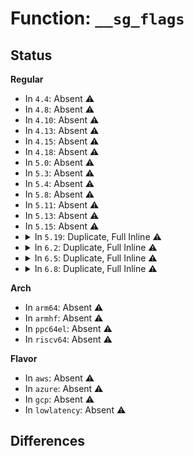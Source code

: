 # Function: <code>__sg_flags</code>

## Status
<b>Regular</b>
<ul>
<li>
In <code>4.4</code>: Absent ⚠️
</li>
<li>
In <code>4.8</code>: Absent ⚠️
</li>
<li>
In <code>4.10</code>: Absent ⚠️
</li>
<li>
In <code>4.13</code>: Absent ⚠️
</li>
<li>
In <code>4.15</code>: Absent ⚠️
</li>
<li>
In <code>4.18</code>: Absent ⚠️
</li>
<li>
In <code>5.0</code>: Absent ⚠️
</li>
<li>
In <code>5.3</code>: Absent ⚠️
</li>
<li>
In <code>5.4</code>: Absent ⚠️
</li>
<li>
In <code>5.8</code>: Absent ⚠️
</li>
<li>
In <code>5.11</code>: Absent ⚠️
</li>
<li>
In <code>5.13</code>: Absent ⚠️
</li>
<li>
In <code>5.15</code>: Absent ⚠️
</li>
<li>
<details>
<summary>In <code>5.19</code>: Duplicate, Full Inline ⚠️</summary>

**Collision:** Static Duplication

**Inline:** Full

**Transformation:** False

**Instances:**

```
In lib/scatterlist.c (ffffffff816dee86)
Location: include/linux/scatterlist.h:74
Inline: True
Inline callers:
  - lib/scatterlist.c:__sg_page_iter_dma_next
  - lib/scatterlist.c:__sg_page_iter_dma_next
  - lib/scatterlist.c:__sg_page_iter_next
  - lib/scatterlist.c:__sg_page_iter_next
  - lib/scatterlist.c:sgl_free
  - lib/scatterlist.c:sgl_free
  - lib/scatterlist.c:sgl_alloc_order
  - lib/scatterlist.c:sgl_alloc_order
  - lib/scatterlist.c:sgl_alloc_order
  - lib/scatterlist.c:sgl_alloc_order
  - lib/scatterlist.c:sg_alloc_append_table_from_pages
  - lib/scatterlist.c:sg_alloc_append_table_from_pages
  - lib/scatterlist.c:sg_alloc_append_table_from_pages
  - lib/scatterlist.c:sg_last
  - lib/scatterlist.c:sg_last
  - lib/scatterlist.c:sg_last
  - lib/scatterlist.c:sg_nents
  - lib/scatterlist.c:sg_nents
```
```
In drivers/base/devcoredump.c (ffffffff819b3dba)
Location: include/linux/scatterlist.h:74
Inline: True
Inline callers:
  - drivers/base/devcoredump.c:devcd_free_sgtable
  - drivers/base/devcoredump.c:devcd_free_sgtable
```
```
In net/core/skbuff.c (ffffffff81bf417a)
Location: include/linux/scatterlist.h:74
Inline: True
Inline callers:
  - net/core/skbuff.c:__skb_to_sgvec
  - net/core/skbuff.c:__skb_to_sgvec
```
```
In net/core/skmsg.c (ffffffff81c8bfae)
Location: include/linux/scatterlist.h:74
Inline: True
Inline callers:
  - net/core/skmsg.c:sk_msg_recvmsg
  - net/core/skmsg.c:sk_msg_recvmsg
```
```
In net/xfrm/espintcp.c (ffffffff81d7b295)
Location: include/linux/scatterlist.h:74
Inline: True
Inline callers:
  - net/xfrm/espintcp.c:espintcp_sendskmsg_locked
```
</details>
</li>
<li>
<details>
<summary>In <code>6.2</code>: Duplicate, Full Inline ⚠️</summary>

**Collision:** Static Duplication

**Inline:** Full

**Transformation:** False

**Instances:**

```
In lib/scatterlist.c (ffffffff817cf046)
Location: include/linux/scatterlist.h:77
Inline: True
Inline callers:
  - lib/scatterlist.c:__sg_page_iter_dma_next
  - lib/scatterlist.c:__sg_page_iter_dma_next
  - lib/scatterlist.c:__sg_page_iter_next
  - lib/scatterlist.c:__sg_page_iter_next
  - lib/scatterlist.c:sgl_free
  - lib/scatterlist.c:sgl_free
  - lib/scatterlist.c:sgl_alloc_order
  - lib/scatterlist.c:sgl_alloc_order
  - lib/scatterlist.c:sgl_alloc_order
  - lib/scatterlist.c:sgl_alloc_order
  - lib/scatterlist.c:sg_alloc_append_table_from_pages
  - lib/scatterlist.c:sg_alloc_append_table_from_pages
  - lib/scatterlist.c:sg_alloc_append_table_from_pages
  - lib/scatterlist.c:sg_last
  - lib/scatterlist.c:sg_last
  - lib/scatterlist.c:sg_last
  - lib/scatterlist.c:sg_nents
  - lib/scatterlist.c:sg_nents
```
```
In drivers/base/devcoredump.c (ffffffff81b28ada)
Location: include/linux/scatterlist.h:77
Inline: True
Inline callers:
  - drivers/base/devcoredump.c:devcd_free_sgtable
  - drivers/base/devcoredump.c:devcd_free_sgtable
```
```
In net/core/skbuff.c (ffffffff81da1f8a)
Location: include/linux/scatterlist.h:77
Inline: True
Inline callers:
  - net/core/skbuff.c:__skb_to_sgvec
  - net/core/skbuff.c:__skb_to_sgvec
```
```
In net/core/skmsg.c (ffffffff81e47139)
Location: include/linux/scatterlist.h:77
Inline: True
Inline callers:
  - net/core/skmsg.c:sk_msg_recvmsg
  - net/core/skmsg.c:sk_msg_recvmsg
```
```
In net/xfrm/espintcp.c (ffffffff81f48305)
Location: include/linux/scatterlist.h:77
Inline: True
Inline callers:
  - net/xfrm/espintcp.c:espintcp_sendskmsg_locked
```
</details>
</li>
<li>
<details>
<summary>In <code>6.5</code>: Duplicate, Full Inline ⚠️</summary>

**Collision:** Static Duplication

**Inline:** Full

**Transformation:** False

**Instances:**

```
In lib/scatterlist.c (ffffffff8180d4f6)
Location: include/linux/scatterlist.h:77
Inline: True
Inline callers:
  - lib/scatterlist.c:__sg_page_iter_dma_next
  - lib/scatterlist.c:__sg_page_iter_dma_next
  - lib/scatterlist.c:__sg_page_iter_next
  - lib/scatterlist.c:__sg_page_iter_next
  - lib/scatterlist.c:sgl_free
  - lib/scatterlist.c:sgl_free
  - lib/scatterlist.c:sgl_alloc_order
  - lib/scatterlist.c:sgl_alloc_order
  - lib/scatterlist.c:sgl_alloc_order
  - lib/scatterlist.c:sgl_alloc_order
  - lib/scatterlist.c:sg_alloc_append_table_from_pages
  - lib/scatterlist.c:sg_alloc_append_table_from_pages
  - lib/scatterlist.c:sg_alloc_append_table_from_pages
  - lib/scatterlist.c:sg_last
  - lib/scatterlist.c:sg_last
  - lib/scatterlist.c:sg_last
  - lib/scatterlist.c:sg_nents
  - lib/scatterlist.c:sg_nents
```
```
In drivers/base/devcoredump.c (ffffffff81b78c8a)
Location: include/linux/scatterlist.h:77
Inline: True
Inline callers:
  - drivers/base/devcoredump.c:devcd_free_sgtable
  - drivers/base/devcoredump.c:devcd_free_sgtable
```
```
In net/core/skbuff.c (ffffffff81e107ed)
Location: include/linux/scatterlist.h:77
Inline: True
Inline callers:
  - net/core/skbuff.c:__skb_to_sgvec
  - net/core/skbuff.c:__skb_to_sgvec
```
```
In net/core/skmsg.c (ffffffff81ea2bcc)
Location: include/linux/scatterlist.h:77
Inline: True
Inline callers:
  - net/core/skmsg.c:sk_msg_recvmsg
  - net/core/skmsg.c:sk_msg_recvmsg
```
```
In net/xfrm/espintcp.c (ffffffff81fa7e51)
Location: include/linux/scatterlist.h:77
Inline: True
Inline callers:
  - net/xfrm/espintcp.c:espintcp_sendskmsg_locked
```
</details>
</li>
<li>
<details>
<summary>In <code>6.8</code>: Duplicate, Full Inline ⚠️</summary>

**Collision:** Static Duplication

**Inline:** Full

**Transformation:** False

**Instances:**

```
In lib/scatterlist.c (ffffffff818531a6)
Location: include/linux/scatterlist.h:77
Inline: True
Inline callers:
  - lib/scatterlist.c:__sg_page_iter_dma_next
  - lib/scatterlist.c:__sg_page_iter_dma_next
  - lib/scatterlist.c:__sg_page_iter_next
  - lib/scatterlist.c:__sg_page_iter_next
  - lib/scatterlist.c:sgl_free
  - lib/scatterlist.c:sgl_free
  - lib/scatterlist.c:sgl_alloc_order
  - lib/scatterlist.c:sgl_alloc_order
  - lib/scatterlist.c:sgl_alloc_order
  - lib/scatterlist.c:sgl_alloc_order
  - lib/scatterlist.c:sg_alloc_append_table_from_pages
  - lib/scatterlist.c:sg_alloc_append_table_from_pages
  - lib/scatterlist.c:sg_alloc_append_table_from_pages
  - lib/scatterlist.c:sg_last
  - lib/scatterlist.c:sg_last
  - lib/scatterlist.c:sg_last
  - lib/scatterlist.c:sg_nents
  - lib/scatterlist.c:sg_nents
```
```
In drivers/base/devcoredump.c (ffffffff81bccb5a)
Location: include/linux/scatterlist.h:77
Inline: True
Inline callers:
  - drivers/base/devcoredump.c:devcd_free_sgtable
  - drivers/base/devcoredump.c:devcd_free_sgtable
```
```
In net/core/skbuff.c (ffffffff81ecd30d)
Location: include/linux/scatterlist.h:77
Inline: True
Inline callers:
  - net/core/skbuff.c:__skb_to_sgvec
  - net/core/skbuff.c:__skb_to_sgvec
```
```
In net/core/skmsg.c (ffffffff81f64efc)
Location: include/linux/scatterlist.h:77
Inline: True
Inline callers:
  - net/core/skmsg.c:sk_msg_recvmsg
  - net/core/skmsg.c:sk_msg_recvmsg
```
```
In net/xfrm/espintcp.c (ffffffff82075111)
Location: include/linux/scatterlist.h:77
Inline: True
Inline callers:
  - net/xfrm/espintcp.c:espintcp_sendskmsg_locked
```
</details>
</li>
</ul>
<b>Arch</b>
<ul>
<li>
In <code>arm64</code>: Absent ⚠️
</li>
<li>
In <code>armhf</code>: Absent ⚠️
</li>
<li>
In <code>ppc64el</code>: Absent ⚠️
</li>
<li>
In <code>riscv64</code>: Absent ⚠️
</li>
</ul>
<b>Flavor</b>
<ul>
<li>
In <code>aws</code>: Absent ⚠️
</li>
<li>
In <code>azure</code>: Absent ⚠️
</li>
<li>
In <code>gcp</code>: Absent ⚠️
</li>
<li>
In <code>lowlatency</code>: Absent ⚠️
</li>
</ul>

## Differences
